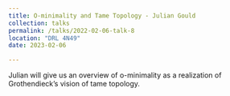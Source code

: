 ```yaml
---
title: O-minimality and Tame Topology - Julian Gould
collection: talks
permalink: /talks/2022-02-06-talk-8
location: "DRL 4N49"
date: 2023-02-06

---
```


Julian will give us an overview of o-minimality as a realization of Grothendieck’s vision of tame topology.
